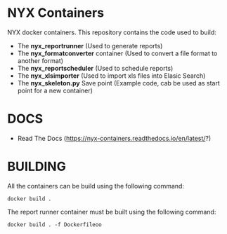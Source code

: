 # NYX Containers
NYX docker containers. This repository contains the code used to build:

* The **nyx_reportrunner** (Used to generate reports)
* The **nyx_formatconverter** container (Used to convert a file format to another format)
* The **nyx_reportscheduler** (Used to schedule reports)
* The **nyx_xlsimporter** (Used to import xls files into Elasic Search)
* The **nyx_skeleton.py** Save point (Example code, cab be used as start point for a new container)

# DOCS
* Read The Docs (https://nyx-containers.readthedocs.io/en/latest/?)

# BUILDING

All the containers can be build using the following command:

```
docker build .
```

The report runner container must be built using the following command:

```
docker build . -f Dockerfileoo
```
